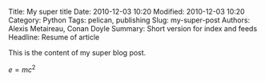 Title: My super title
Date: 2010-12-03 10:20
Modified: 2010-12-03 10:20
Category: Python
Tags: pelican, publishing
Slug: my-super-post
Authors: Alexis Metaireau, Conan Doyle
Summary: Short version for index and feeds
Headline: Resume of article

This is the content of my super blog post.

$e=mc^2$